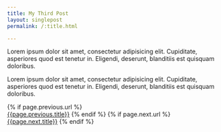 ```yaml
---
title: My Third Post
layout: singlepost
permalink: /:title.html

---
```


<p>Lorem ipsum dolor sit amet, consectetur adipisicing elit. Cupiditate, asperiores quod est tenetur in. Eligendi, deserunt, blanditiis est quisquam doloribus.</p><!--more-->
<p><p>Lorem ipsum dolor sit amet, consectetur adipisicing elit. Cupiditate, asperiores quod est tenetur in. Eligendi, deserunt, blanditiis est quisquam doloribus.</p>

<div class="clearfix">
	{% if page.previous.url %}
	<div class="col_half"><a href="{{page.previous.url}}" data-animate="tada" class="button button-border button-xlarge nobottommargin"><i class="icon-line-arrow-left"></i>{{page.previous.title}}</a> 
		{% endif %}
		{% if page.next.url %}
	</div>
	<div class="col_half col_last tright"> 
			<a href="{{page.next.url}}" data-scrollto="#section-pricing" class="button button-border button-xlarge nobottommargin">{{page.next.title}}<i class="icon-line-arrow-right"></i></a>
{% endif %}
	</div>
</div>